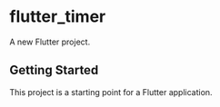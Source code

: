 # flutter_timer

A new Flutter project.

## Getting Started

This project is a starting point for a Flutter application.